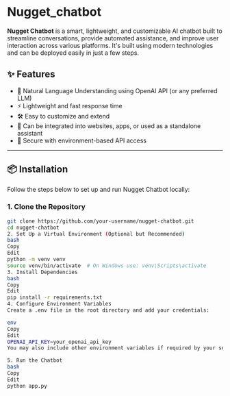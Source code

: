 # Nugget_chatbot

**Nugget Chatbot** is a smart, lightweight, and customizable AI chatbot built to streamline conversations, provide automated assistance, and improve user interaction across various platforms. It's built using modern technologies and can be deployed easily in just a few steps.

## ✨ Features

- 💬 Natural Language Understanding using OpenAI API (or any preferred LLM)
- ⚡ Lightweight and fast response time
- 🛠️ Easy to customize and extend
- 🔌 Can be integrated into websites, apps, or used as a standalone assistant
- 🔐 Secure with environment-based API access

---

## 📦 Installation

Follow the steps below to set up and run Nugget Chatbot locally:

### 1. Clone the Repository

```bash
git clone https://github.com/your-username/nugget-chatbot.git
cd nugget-chatbot
2. Set Up a Virtual Environment (Optional but Recommended)
bash
Copy
Edit
python -m venv venv
source venv/bin/activate  # On Windows use: venv\Scripts\activate
3. Install Dependencies
bash
Copy
Edit
pip install -r requirements.txt
4. Configure Environment Variables
Create a .env file in the root directory and add your credentials:

env
Copy
Edit
OPENAI_API_KEY=your_openai_api_key
You may also include other environment variables if required by your setup (e.g., API_HOST, DEBUG, etc.).

5. Run the Chatbot
bash
Copy
Edit
python app.py
